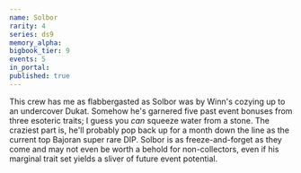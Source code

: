 ```yaml
---
name: Solbor
rarity: 4
series: ds9
memory_alpha:
bigbook_tier: 9
events: 5
in_portal:
published: true
---
```


This crew has me as flabbergasted as Solbor was by Winn's cozying up to an undercover Dukat. Somehow he's garnered five past event bonuses from three esoteric traits; I guess you _can_ squeeze water from a stone. The craziest part is, he'll probably pop back up for a month down the line as the current top Bajoran super rare DIP. Solbor is as freeze-and-forget as they come and may not even be worth a behold for non-collectors, even if his marginal trait set yields a sliver of future event potential.
